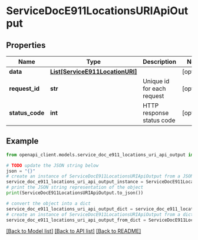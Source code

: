 # ServiceDocE911LocationsURIApiOutput


## Properties

Name | Type | Description | Notes
------------ | ------------- | ------------- | -------------
**data** | [**List[ServiceE911LocationURI]**](ServiceE911LocationURI.md) |  | [optional] 
**request_id** | **str** | Unique id for each request | [optional] 
**status_code** | **int** | HTTP response status code | [optional] 

## Example

```python
from openapi_client.models.service_doc_e911_locations_uri_api_output import ServiceDocE911LocationsURIApiOutput

# TODO update the JSON string below
json = "{}"
# create an instance of ServiceDocE911LocationsURIApiOutput from a JSON string
service_doc_e911_locations_uri_api_output_instance = ServiceDocE911LocationsURIApiOutput.from_json(json)
# print the JSON string representation of the object
print(ServiceDocE911LocationsURIApiOutput.to_json())

# convert the object into a dict
service_doc_e911_locations_uri_api_output_dict = service_doc_e911_locations_uri_api_output_instance.to_dict()
# create an instance of ServiceDocE911LocationsURIApiOutput from a dict
service_doc_e911_locations_uri_api_output_from_dict = ServiceDocE911LocationsURIApiOutput.from_dict(service_doc_e911_locations_uri_api_output_dict)
```
[[Back to Model list]](../README.md#documentation-for-models) [[Back to API list]](../README.md#documentation-for-api-endpoints) [[Back to README]](../README.md)


